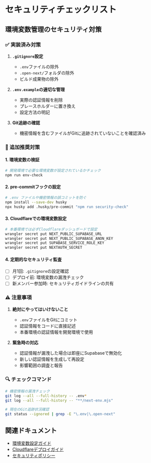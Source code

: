 # セキュリティチェックリスト

## 環境変数管理のセキュリティ対策

### ✅ 実装済み対策

1. **`.gitignore`設定**
   - `.env`ファイルの除外
   - `.open-next/`フォルダの除外
   - ビルド成果物の除外

2. **`.env.example`の適切な管理**
   - 実際の認証情報を削除
   - プレースホルダーに置き換え
   - 設定方法の明記

3. **Git追跡の確認**
   - 機密情報を含むファイルがGitに追跡されていないことを確認済み

### 🔧 追加推奨対策

#### 1. 環境変数の検証
```bash
# 開発環境で必要な環境変数が設定されているかチェック
npm run env-check
```

#### 2. pre-commitフックの設定
```bash
# .env ファイルや機密情報の誤コミットを防ぐ
npm install --save-dev husky
npx husky add .husky/pre-commit "npm run security-check"
```

#### 3. Cloudflareでの環境変数設定
```bash
# 本番環境では必ずCloudflareダッシュボードで設定
wrangler secret put NEXT_PUBLIC_SUPABASE_URL
wrangler secret put NEXT_PUBLIC_SUPABASE_ANON_KEY
wrangler secret put SUPABASE_SERVICE_ROLE_KEY
wrangler secret put NEXTAUTH_SECRET
```

#### 4. 定期的なセキュリティ監査
- [ ] 月1回: `.gitignore`の設定確認
- [ ] デプロイ前: 環境変数の漏洩チェック
- [ ] 新メンバー参加時: セキュリティガイドラインの共有

### ⚠️ 注意事項

1. **絶対にやってはいけないこと**
   - `.env`ファイルをGitにコミット
   - 認証情報をコードに直接記述
   - 本番環境の認証情報を開発環境で使用

2. **緊急時の対応**
   - 認証情報が漏洩した場合は即座にSupabaseで無効化
   - 新しい認証情報を生成して再設定
   - 影響範囲の調査と報告

### 🔍 チェックコマンド

```bash
# 機密情報の漏洩チェック
git log --all --full-history -- .env*
git log --all --full-history -- "**/next-env.mjs"

# 現在のGit追跡状況確認
git status --ignored | grep -E "\.env|\.open-next"
```

## 関連ドキュメント

- [環境変数設定ガイド](../README.md#環境変数の設定)
- [Cloudflareデプロイガイド](./cloudflare-deployment-issues.md)
- [セキュリティポリシー](./reference/security.md)